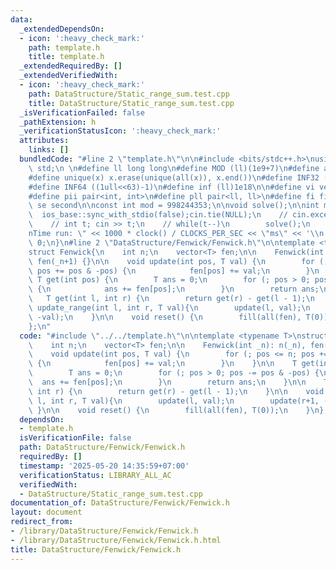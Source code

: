 ```yaml
---
data:
  _extendedDependsOn:
  - icon: ':heavy_check_mark:'
    path: template.h
    title: template.h
  _extendedRequiredBy: []
  _extendedVerifiedWith:
  - icon: ':heavy_check_mark:'
    path: DataStructure/Static_range_sum.test.cpp
    title: DataStructure/Static_range_sum.test.cpp
  _isVerificationFailed: false
  _pathExtension: h
  _verificationStatusIcon: ':heavy_check_mark:'
  attributes:
    links: []
  bundledCode: "#line 2 \"template.h\"\n\n#include <bits/stdc++.h>\nusing namespace\
    \ std;\n \n#define ll long long\n#define MOD (ll)(1e9+7)\n#define all(x) (x).begin(),(x).end()\n\
    #define unique(x) x.erase(unique(all(x)), x.end())\n#define INF32 ((1ull<<31)-1)\n\
    #define INF64 ((1ull<<63)-1)\n#define inf (ll)1e18\n\n#define vi vector<int>\n\
    #define pii pair<int, int>\n#define pll pair<ll, ll>\n#define fi first\n#define\
    \ se second\n\nconst int mod = 998244353;\n\nvoid solve();\n\nint main(){\n  \
    \  ios_base::sync_with_stdio(false);cin.tie(NULL);\n    // cin.exceptions(cin.failbit);\n\
    \    // int t; cin >> t;\n    // while(t--)\n        solve();\n    cerr << \"\\\
    nTime run: \" << 1000 * clock() / CLOCKS_PER_SEC << \"ms\" << '\\n';\n    return\
    \ 0;\n}\n#line 2 \"DataStructure/Fenwick/Fenwick.h\"\n\ntemplate <typename T>\n\
    struct Fenwick{\n    int n;\n    vector<T> fen;\n\n    Fenwick(int _n): n(_n),\
    \ fen(_n+1) {}\n\n    void update(int pos, T val) {\n        for (; pos <= n;\
    \ pos += pos & -pos) {\n            fen[pos] += val;\n        }\n    }\n\n   \
    \ T get(int pos) {\n        T ans = 0;\n        for (; pos > 0; pos -= pos & -pos)\
    \ {\n            ans += fen[pos];\n        }\n        return ans;\n    }\n\n \
    \   T get(int l, int r) {\n        return get(r) - get(l - 1);\n    }\n\n    void\
    \ update_range(int l, int r, T val){\n        update(l, val);\n        update(r+1,\
    \ -val);\n    }\n\n    void reset() {\n        fill(all(fen), T(0));\n    }\n\
    };\n"
  code: "#include \"../../template.h\"\n\ntemplate <typename T>\nstruct Fenwick{\n\
    \    int n;\n    vector<T> fen;\n\n    Fenwick(int _n): n(_n), fen(_n+1) {}\n\n\
    \    void update(int pos, T val) {\n        for (; pos <= n; pos += pos & -pos)\
    \ {\n            fen[pos] += val;\n        }\n    }\n\n    T get(int pos) {\n\
    \        T ans = 0;\n        for (; pos > 0; pos -= pos & -pos) {\n          \
    \  ans += fen[pos];\n        }\n        return ans;\n    }\n\n    T get(int l,\
    \ int r) {\n        return get(r) - get(l - 1);\n    }\n\n    void update_range(int\
    \ l, int r, T val){\n        update(l, val);\n        update(r+1, -val);\n   \
    \ }\n\n    void reset() {\n        fill(all(fen), T(0));\n    }\n};"
  dependsOn:
  - template.h
  isVerificationFile: false
  path: DataStructure/Fenwick/Fenwick.h
  requiredBy: []
  timestamp: '2025-05-20 14:35:59+07:00'
  verificationStatus: LIBRARY_ALL_AC
  verifiedWith:
  - DataStructure/Static_range_sum.test.cpp
documentation_of: DataStructure/Fenwick/Fenwick.h
layout: document
redirect_from:
- /library/DataStructure/Fenwick/Fenwick.h
- /library/DataStructure/Fenwick/Fenwick.h.html
title: DataStructure/Fenwick/Fenwick.h
---
```

